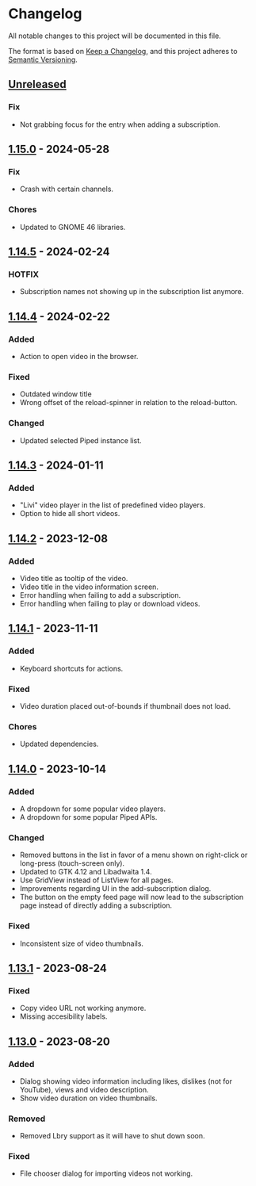# Changelog
All notable changes to this project will be documented in this file.

The format is based on [Keep a Changelog](https://keepachangelog.com/en/1.0.0/),
and this project adheres to [Semantic Versioning](https://semver.org/spec/v2.0.0.html).

## [Unreleased]

### Fix

- Not grabbing focus for the entry when adding a subscription.

## [1.15.0] - 2024-05-28

### Fix

- Crash with certain channels.

### Chores

- Updated to GNOME 46 libraries.

## [1.14.5] - 2024-02-24

### HOTFIX

- Subscription names not showing up in the subscription list anymore.

## [1.14.4] - 2024-02-22

### Added

- Action to open video in the browser.

### Fixed

- Outdated window title
- Wrong offset of the reload-spinner in relation to the reload-button.

### Changed

- Updated selected Piped instance list.

## [1.14.3] - 2024-01-11

### Added

- "Livi" video player in the list of predefined video players.
- Option to hide all short videos.

## [1.14.2] - 2023-12-08

### Added

- Video title as tooltip of the video.
- Video title in the video information screen.
- Error handling when failing to add a subscription.
- Error handling when failing to play or download videos.

## [1.14.1] - 2023-11-11

### Added

- Keyboard shortcuts for actions.

### Fixed

- Video duration placed out-of-bounds if thumbnail does not load.

### Chores

- Updated dependencies.

## [1.14.0] - 2023-10-14

### Added

- A dropdown for some popular video players.
- A dropdown for some popular Piped APIs.

### Changed

- Removed buttons in the list in favor of a menu shown on right-click or long-press (touch-screen only). 
- Updated to GTK 4.12 and Libadwaita 1.4.
- Use GridView instead of ListView for all pages.
- Improvements regarding UI in the add-subscription dialog.
- The button on the empty feed page will now lead to the subscription page instead of directly adding a subscription.

### Fixed

- Inconsistent size of video thumbnails.

## [1.13.1] - 2023-08-24

### Fixed

- Copy video URL not working anymore.
- Missing accesibility labels.

## [1.13.0] - 2023-08-20

### Added

- Dialog showing video information including likes, dislikes (not for YouTube), views and video description.
- Show video duration on video thumbnails.

### Removed

- Removed Lbry support as it will have to shut down soon.

### Fixed

- File chooser dialog for importing videos not working.

[Unreleased]: https://gitlab.com/schmiddi-on-mobile/pipeline/-/compare/v1.15.0...master
[1.15.0]: https://gitlab.com/schmiddi-on-mobile/pipeline/-/compare/v1.14.5...v1.15.0
[1.14.5]: https://gitlab.com/schmiddi-on-mobile/pipeline/-/compare/v1.14.4...v1.14.5
[1.14.4]: https://gitlab.com/schmiddi-on-mobile/pipeline/-/compare/v1.14.3...v1.14.4
[1.14.3]: https://gitlab.com/schmiddi-on-mobile/pipeline/-/compare/v1.14.2...v1.14.3
[1.14.2]: https://gitlab.com/schmiddi-on-mobile/pipeline/-/compare/v1.14.1...v1.14.2
[1.14.1]: https://gitlab.com/schmiddi-on-mobile/pipeline/-/compare/v1.14.0...v1.14.1
[1.14.0]: https://gitlab.com/schmiddi-on-mobile/pipeline/-/compare/v1.13.1...v1.14.0
[1.13.1]: https://gitlab.com/schmiddi-on-mobile/pipeline/-/compare/v1.13.0...v1.13.1
[1.13.0]: https://gitlab.com/schmiddi-on-mobile/pipeline/-/compare/v1.12.0...v1.13.0
